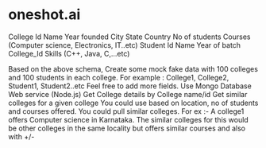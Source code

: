 # oneshot.ai
College
Id
Name
Year founded
City
State
Country
No of students
Courses  (Computer science, Electronics, IT..etc)
Student
Id
Name
Year of batch
College_Id
Skills (C++, Java, C,...etc)


Based on the above schema, Create some mock fake data with 100 colleges  and 100 students in each college.  For example : College1, College2, Student1, Student2..etc Feel free to add more fields.
Use Mongo Database
Web service (Node.js)
Get College details by College name/id
Get similar colleges for a given college
You could use based on location, no of students and courses offered.  You could pull similar colleges.
For ex :- A college1 offers Computer science in Karnataka. The similar colleges for this would be other colleges in the same locality but offers similar courses and also with +/- 

